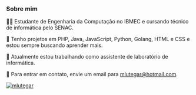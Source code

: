 ### Sobre mim

👨‍🎓 Estudante de Engenharia da Computação no IBMEC e cursando técnico de informática pelo SENAC.

🚀 Tenho projetos em PHP, Java, JavaScript, Python, Golang, HTML e CSS e estou sempre buscando aprender mais.

💼 Atualmente estou trabalhando como assistente de laboratório de informática.

📧 Para entrar em contato, envie um email para mlutegar@hotmail.com.



[![mlutegar](https://github-readme-stats.vercel.app/api?username=mlutegar&show_icons=true&theme=radical)](https://github.com/mlutegar)
